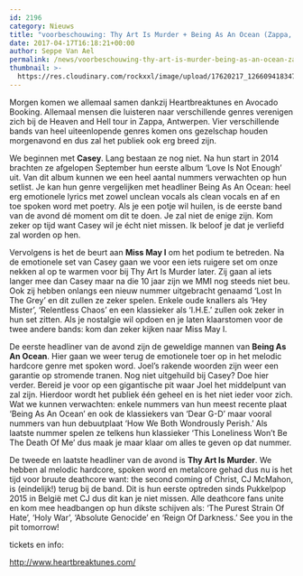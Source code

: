 ```yaml
---
id: 2196
category: Nieuws
title: "voorbeschouwing: Thy Art Is Murder + Being As An Ocean (Zappa, 2017)"
date: 2017-04-17T16:18:21+00:00
author: Seppe Van Ael
permalink: /news/voorbeschouwing-thy-art-is-murder-being-as-an-ocean-zappa-2017/
thumbnail: >-
  https://res.cloudinary.com/rockxxl/image/upload/17620217_1266094183471740_8375112362376236693_o.jpg
---
```

Morgen komen we allemaal samen dankzij Heartbreaktunes en Avocado Booking. Allemaal mensen die luisteren naar verschillende genres verenigen zich bij de Heaven and Hell tour in Zappa, Antwerpen. Vier verschillende bands van heel uiteenlopende genres komen ons gezelschap houden morgenavond en dus zal het publiek ook erg breed zijn.

We beginnen met **Casey**. Lang bestaan ze nog niet. Na hun start in 2014 brachten ze afgelopen September hun eerste album ‘Love Is Not Enough’ uit. Van dit album kunnen we een heel aantal nummers verwachten op hun setlist. Je kan hun genre vergelijken met headliner Being As An Ocean: heel erg emotionele lyrics met zowel unclean vocals als clean vocals en af en toe spoken word met poetry. Als je een potje wil huilen, is de eerste band van de avond dé moment om dit te doen. Je zal niet de enige zijn. Kom zeker op tijd want Casey wil je écht niet missen. Ik beloof je dat je verliefd zal worden op hen.



Vervolgens is het de beurt aan **Miss May I** om het podium te betreden. Na de emotionele set van Casey gaan we voor een iets ruigere set om onze nekken al op te warmen voor bij Thy Art Is Murder later. Zij gaan al iets langer mee dan Casey maar na die 10 jaar zijn we MMI nog steeds niet beu. Ook zij hebben onlangs een nieuw nummer uitgebracht genaamd ‘Lost In The Grey’ en dit zullen ze zeker spelen. Enkele oude knallers als ‘Hey Mister’, ‘Relentless Chaos’ en een klassieker als ‘I.H.E.’ zullen ook zeker in hun set zitten. Als je nostalgie wil opdoen en je laten klaarstomen voor de twee andere bands: kom dan zeker kijken naar Miss May I.



De eerste headliner van de avond zijn de geweldige mannen van **Being As An Ocean**. Hier gaan we weer terug de emotionele toer op in het melodic hardcore genre met spoken word. Joel’s rakende woorden zijn weer een garantie op stromende tranen. Nog niet uitgehuild bij Casey? Doe hier verder. Bereid je voor op een gigantische pit waar Joel het middelpunt van zal zijn. Hierdoor wordt het publiek één geheel en is het niet ieder voor zich. Wat we kunnen verwachten: enkele nummers van hun meest recente plaat ‘Being As An Ocean’ en ook de klassiekers van ‘Dear G-D’ maar vooral nummers van hun debuutplaat ‘How We Both Wondrously Perish.’ Als laatste nummer spelen ze telkens hun klassieker ‘This Loneliness Won’t Be The Death Of Me’ dus maak je maar klaar om alles te geven op dat nummer.



De tweede en laatste headliner van de avond is **Thy Art Is Murder**. We hebben al melodic hardcore, spoken word en metalcore gehad dus nu is het tijd voor bruute deathcore want: the second coming of Christ, CJ McMahon, is (eindelijk!) terug bij de band. Dit is hun eerste optreden sinds Pukkelpop 2015 in België met CJ dus dit kan je niet missen. Alle deathcore fans unite en kom mee headbangen op hun dikste schijven als: ‘The Purest Strain Of Hate’, ‘Holy War’, ‘Absolute Genocide’ en ‘Reign Of Darkness.’ See you in the pit tomorrow!



tickets en info:

http://www.heartbreaktunes.com/